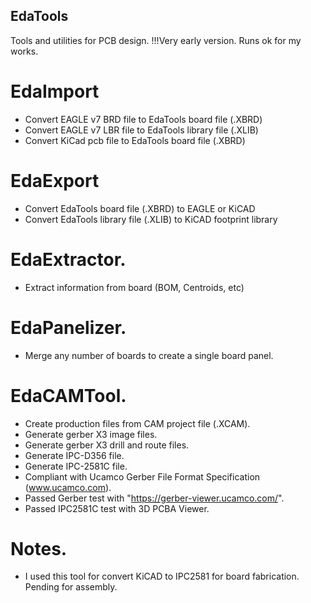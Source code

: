 ## EdaTools


Tools and utilities for PCB design.
!!!Very early version. Runs ok for my works.


# EdaImport
* Convert EAGLE v7 BRD file to EdaTools board file (.XBRD)
* Convert EAGLE v7 LBR file to EdaTools library file (.XLIB)
* Convert KiCad pcb file to EdaTools board file (.XBRD)

# EdaExport
* Convert EdaTools board file (.XBRD) to EAGLE or KiCAD
* Convert EdaTools library file (.XLIB) to KiCAD footprint library

# EdaExtractor.
* Extract information from board (BOM, Centroids, etc)

# EdaPanelizer.
* Merge any number of boards to create a single board panel.

# EdaCAMTool.
* Create production files from CAM project file (.XCAM).
* Generate gerber X3 image files.
* Generate gerber X3 drill and route files.
* Generate IPC-D356 file.
* Generate IPC-2581C file.
* Compliant with Ucamco Gerber File Format Specification (www.ucamco.com).
* Passed Gerber test with "https://gerber-viewer.ucamco.com/".
* Passed IPC2581C test with 3D PCBA Viewer.

# Notes.
* I used this tool for convert KiCAD to IPC2581 for board fabrication. Pending for assembly.
